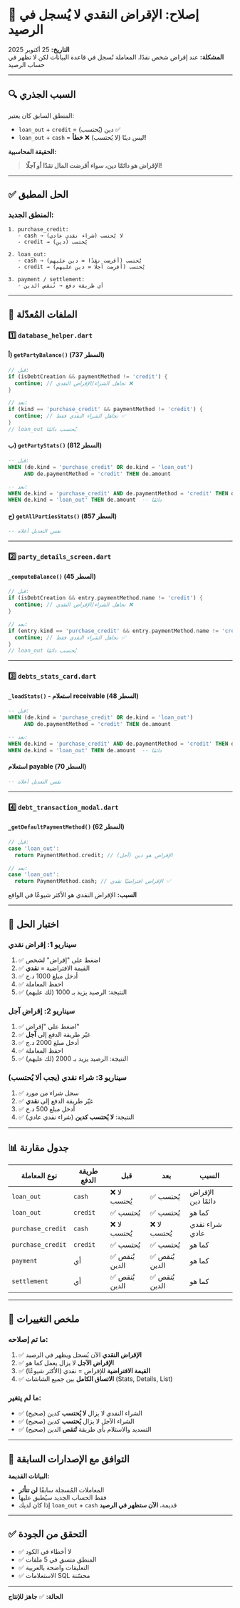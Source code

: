 # 🔧 إصلاح: الإقراض النقدي لا يُسجل في الرصيد

**التاريخ:** 25 أكتوبر 2025  
**المشكلة:** عند إقراض شخص نقدًا، المعاملة تُسجل في قاعدة البيانات لكن لا تظهر في حساب الرصيد

---

## 🔍 السبب الجذري

المنطق السابق كان يعتبر:
- `loan_out` + `credit` = دين (يُحتسب) ✅
- `loan_out` + `cash` = ليس دينًا (لا يُحتسب) ❌ **خطأ!**

**الحقيقة المحاسبية:**
> **الإقراض هو دائمًا دين، سواء أقرضت المال نقدًا أو آجلًا!**

---

## ✅ الحل المطبق

### المنطق الجديد:

```
1. purchase_credit:
   - cash → لا يُحتسب (شراء نقدي عادي)
   - credit → يُحتسب (دين)
   
2. loan_out:
   - cash → يُحتسب (أقرضت نقدًا = دين عليهم)
   - credit → يُحتسب (أقرضت آجلًا = دين عليهم)
   
3. payment / settlement:
   - أي طريقة دفع → تُنقص الدين
```

---

## 📝 الملفات المُعدّلة

### 1️⃣ `database_helper.dart`

#### أ) `getPartyBalance()` (السطر 737)
```dart
// قبل:
if (isDebtCreation && paymentMethod != 'credit') {
  continue; // تجاهل الشراء/الإقراض النقدي ❌
}

// بعد:
if (kind == 'purchase_credit' && paymentMethod != 'credit') {
  continue; // تجاهل الشراء النقدي فقط ✅
}
// loan_out يُحتسب دائمًا
```

#### ب) `getPartyStats()` (السطر 812)
```sql
-- قبل:
WHEN (de.kind = 'purchase_credit' OR de.kind = 'loan_out') 
     AND de.paymentMethod = 'credit' THEN de.amount

-- بعد:
WHEN de.kind = 'purchase_credit' AND de.paymentMethod = 'credit' THEN de.amount
WHEN de.kind = 'loan_out' THEN de.amount  -- دائمًا
```

#### ج) `getAllPartiesStats()` (السطر 857)
```sql
-- نفس التعديل أعلاه
```

---

### 2️⃣ `party_details_screen.dart`

#### `_computeBalance()` (السطر 45)
```dart
// قبل:
if (isDebtCreation && entry.paymentMethod.name != 'credit') {
  continue; // تجاهل الشراء/الإقراض النقدي ❌
}

// بعد:
if (entry.kind == 'purchase_credit' && entry.paymentMethod.name != 'credit') {
  continue; // تجاهل الشراء النقدي فقط ✅
}
// loan_out يُحتسب دائمًا
```

---

### 3️⃣ `debts_stats_card.dart`

#### `_loadStats()` - استعلام receivable (السطر 48)
```sql
-- قبل:
WHEN (de.kind = 'purchase_credit' OR de.kind = 'loan_out') 
     AND de.paymentMethod = 'credit' THEN de.amount

-- بعد:
WHEN de.kind = 'purchase_credit' AND de.paymentMethod = 'credit' THEN de.amount
WHEN de.kind = 'loan_out' THEN de.amount  -- دائمًا
```

#### استعلام payable (السطر 70)
```sql
-- نفس التعديل أعلاه
```

---

### 4️⃣ `debt_transaction_modal.dart`

#### `_getDefaultPaymentMethod()` (السطر 62)
```dart
// قبل:
case 'loan_out':
  return PaymentMethod.credit; // الإقراض هو دين (آجل)

// بعد:
case 'loan_out':
  return PaymentMethod.cash; // الإقراض افتراضيًا نقدي ✅
```

**السبب:** الإقراض النقدي هو الأكثر شيوعًا في الواقع

---

## 🧪 اختبار الحل

### سيناريو 1: إقراض نقدي
1. ✅ اضغط على "إقراض" لشخص
2. ✅ القيمة الافتراضية = **نقدي**
3. ✅ أدخل مبلغ 1000 د.ج
4. ✅ احفظ المعاملة
5. ✅ النتيجة: الرصيد يزيد بـ 1000 (لك عليهم)

### سيناريو 2: إقراض آجل
1. ✅ اضغط على "إقراض"
2. ✅ غيّر طريقة الدفع إلى **آجل**
3. ✅ أدخل مبلغ 2000 د.ج
4. ✅ احفظ المعاملة
5. ✅ النتيجة: الرصيد يزيد بـ 2000 (لك عليهم)

### سيناريو 3: شراء نقدي (يجب ألا يُحتسب)
1. ✅ سجل شراء من مورد
2. ✅ غيّر طريقة الدفع إلى **نقدي**
3. ✅ أدخل مبلغ 500 د.ج
4. ✅ النتيجة: **لا يُحتسب كدين** (شراء نقدي عادي)

---

## 📊 جدول مقارنة

| نوع المعاملة | طريقة الدفع | قبل | بعد | السبب |
|--------------|-------------|-----|-----|-------|
| `loan_out` | `cash` | ❌ لا يُحتسب | ✅ يُحتسب | الإقراض دائمًا دين |
| `loan_out` | `credit` | ✅ يُحتسب | ✅ يُحتسب | كما هو |
| `purchase_credit` | `cash` | ❌ لا يُحتسب | ❌ لا يُحتسب | شراء نقدي عادي |
| `purchase_credit` | `credit` | ✅ يُحتسب | ✅ يُحتسب | كما هو |
| `payment` | أي | ✅ يُنقص الدين | ✅ يُنقص الدين | كما هو |
| `settlement` | أي | ✅ يُنقص الدين | ✅ يُنقص الدين | كما هو |

---

## 🎯 ملخص التغييرات

### ما تم إصلاحه:
1. ✅ **الإقراض النقدي** الآن يُسجل ويظهر في الرصيد
2. ✅ **الإقراض الآجل** لا يزال يعمل كما هو
3. ✅ **القيمة الافتراضية** للإقراض = نقدي (الأكثر شيوعًا)
4. ✅ **الاتساق الكامل** بين جميع الشاشات (Stats, Details, List)

### ما لم يتغير:
- ✅ الشراء النقدي لا يزال **لا يُحتسب** كدين (صحيح)
- ✅ الشراء الآجل لا يزال **يُحتسب** كدين (صحيح)
- ✅ التسديد والاستلام بأي طريقة **تُنقص** الدين (صحيح)

---

## 🔄 التوافق مع الإصدارات السابقة

**البيانات القديمة:**
- المعاملات المُسجلة سابقًا **لن تتأثر**
- فقط الحساب الجديد سيُطبق عليها
- إذا كان لديك `loan_out` + `cash` قديمة، **الآن ستظهر في الرصيد**

---

## ✅ التحقق من الجودة

- ✅ لا أخطاء في الكود
- ✅ المنطق متسق في 5 ملفات
- ✅ التعليقات واضحة بالعربية
- ✅ الاستعلامات SQL محسّنة

---

**الحالة:** ✅ **جاهز للإنتاج**
